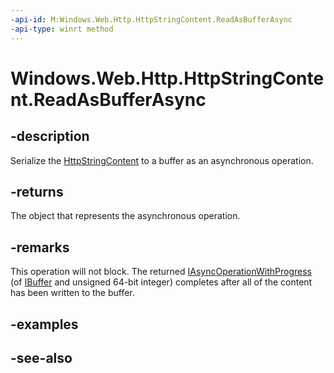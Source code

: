 ```yaml
---
-api-id: M:Windows.Web.Http.HttpStringContent.ReadAsBufferAsync
-api-type: winrt method
---
```


<!-- Method syntax
public Windows.Foundation.IAsyncOperationWithProgress<Windows.Storage.Streams.IBuffer, ulong> ReadAsBufferAsync()
-->

# Windows.Web.Http.HttpStringContent.ReadAsBufferAsync

## -description
Serialize the [HttpStringContent](httpstringcontent.md) to a buffer as an asynchronous operation.

## -returns
The object that represents the asynchronous operation.

## -remarks
This operation will not block. The returned [IAsyncOperationWithProgress](../windows.foundation/iasyncoperationwithprogress_2.md) (of [IBuffer](/uwp/api/windows.storage.streams.ibuffer) and unsigned 64-bit integer) completes after all of the content has been written to the buffer.

## -examples

## -see-also
